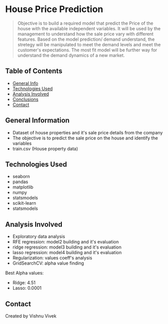 # House Price Prediction
> Objective is to build a required model that predict the Price of the house with the available independent variables. It will be used by the management to understand how the sale price vary with different features. Based on the model prediction/ demand understand, the stretegy will be manipulated to meet the demand levels and meet the customer's expectations. The most fit model will be further way for understand the demand dynamics of a new market.


## Table of Contents
* [General Info](#general-information)
* [Technologies Used](#technologies-used)
* [Analysis Involved](#analysis-involved)
* [Conclusions](#conclusions)
* [Contact](#contact)

## General Information
- Dataset of house properties and it's sale price details from the company
- The objective is to predict the sale price on the house and identify the variables
- train.csv (House property data)

## Technologies Used
- seaborn 
- pandas 
- matplotlib 
- numpy 
- statsmodels 
- scikit-learn 
- statsmodels 

## Analysis Involved
- Exploratory data analysis
- RFE regression: model2 building and it's evaluation
- ridge regression: model3 building and it's evaluation
- lasso regression: model4 building and it's evaluation
- Regularization: values coeff's analysis
- GridSearchCV: alpha value finding


Best Alpha values:
- Ridge: 4.51
- Lasso: 0.0001

## Contact
Created by Vishnu Vivek
